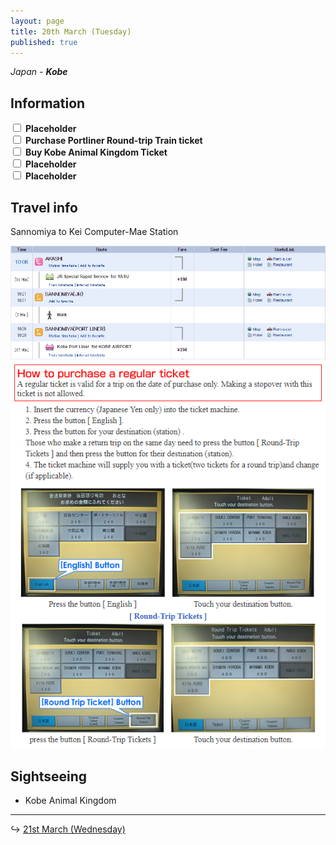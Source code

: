```yaml
---
layout: page
title: 20th March (Tuesday)
published: true
---
```


*Japan - **Kobe***

## Information

<div><input class="box" type="checkbox" name="201" /><label type="text" class="strikethrough"> <b>Placeholder</b></label><br /><input class="box" type="checkbox" name="202" /><label type="text" class="strikethrough"> <b>Purchase Portliner Round-trip Train ticket</b></label><br /><input class="box" type="checkbox" name="203" /><label type="text" class="strikethrough"> <b>Buy Kobe Animal Kingdom Ticket</b></label><br /><input class="box" type="checkbox" name="204" /><label type="text" class="strikethrough"> <b>Placeholder</b></label><br /><input class="box" type="checkbox" name="205" /><label type="text" class="strikethrough"> <b>Placeholder</b></label></div>

## Travel info

Sannomiya to Kei Computer-Mae Station

![](/uploads/versions/akashieanimalking---x----879-317x---.PNG)![](/uploads/versions/kobeportliner---x----570-701x---.PNG)

## Sightseeing

* Kobe Animal Kingdom

---

↪ [21st March (Wednesday)](/days/week2/21mar)